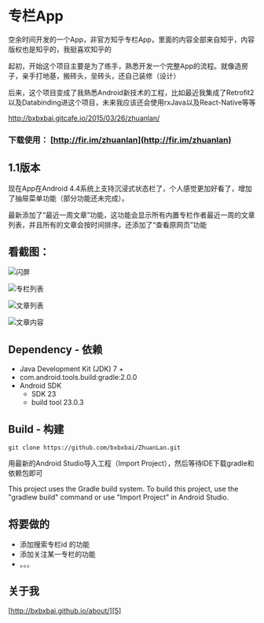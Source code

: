 # 专栏App

空余时间开发的一个App，非官方知乎专栏App，里面的内容全部来自知乎，内容版权也是知乎的，我挺喜欢知乎的

起初，开始这个项目主要是为了练手，熟悉开发一个完整App的流程。就像造房子，亲手打地基，搬砖头，垒砖头，还自己装修（设计）

后来，这个项目变成了我熟悉Android新技术的工程，比如最近我集成了Retrofit2以及Databinding进这个项目，未来我应该还会使用rxJava以及React-Native等等

http://bxbxbai.gitcafe.io/2015/03/26/zhuanlan/

### 下载使用： [http://fir.im/zhuanlan](http://fir.im/zhuanlan)


## 1.1版本
现在App在Android 4.4系统上支持沉浸式状态栏了，个人感觉更加好看了，增加了抽屉菜单功能（部分功能还未完成）。

最新添加了“最近一周文章”功能，这功能会显示所有内置专栏作者最近一周的文章列表，并且所有的文章会按时间排序。还添加了“查看原网页”功能


## 看截图：

![闪屏][1]


![专栏列表][2]


![文章列表][3]


![文章内容][4]


## Dependency - 依赖
  - Java Development Kit (JDK) 7 +
  - com.android.tools.build:gradle:2.0.0
  - Android SDK
    - SDK 23
    - build tool 23.0.3


## Build - 构建

    git clone https://github.com/bxbxbai/ZhuanLan.git

用最新的Android Studio导入工程（Import Project），然后等待IDE下载gradle和依赖包即可

This project uses the Gradle build system. To build this project, use the "gradlew build" command or use "Import Project" in Android Studio.


## 将要做的

- 添加搜索专栏id 的功能
- 添加关注某一专栏的功能
- 。。。


## 关于我

[http://bxbxbai.github.io/about/][5]


  [1]: https://raw.githubusercontent.com/bxbxbai/ZhuanLan/master/images/home.png
  [2]: https://raw.githubusercontent.com/bxbxbai/ZhuanLan/master/images/list.png
  [3]: https://raw.githubusercontent.com/bxbxbai/ZhuanLan/master/images/story3.png
  [4]: https://raw.githubusercontent.com/bxbxbai/ZhuanLan/master/images/story2.png
  [5]: http://bxbxbai.github.io/about/

  